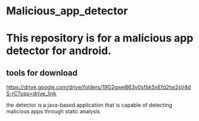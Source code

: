 # Malicious_app_detector

# This repository is for a malicious app detector for android.

## tools for download
https://drive.google.com/drive/folders/19G2gweB63v0sfbk5nEfd2tw2sV4dS-rC?usp=drive_link

the detector is a java-based application that is capable of detecting malicious apps through static analysis